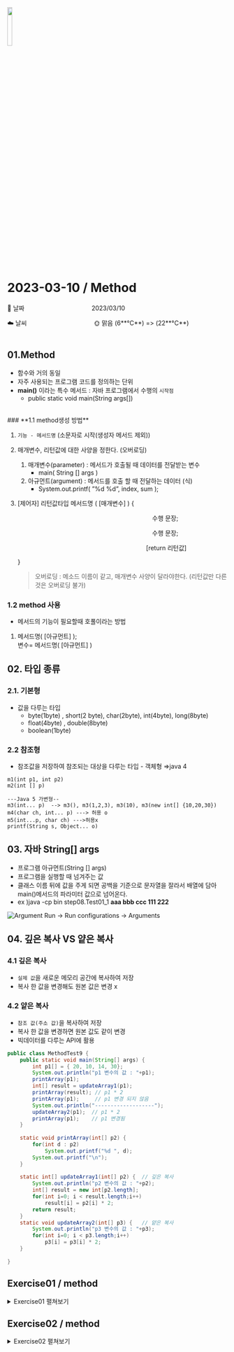<img src="https://noticon-static.tammolo.com/dgggcrkxq/image/upload/v1566913897/noticon/xbvewg1m3azbpnrzck1k.png" height="15%" width="15%">

# 2023-03-10 / Method 

📆 날짜           2023/03/10

☁️ 날씨           🌞 맑음  (6**°C**)  => (22**°C**)  <br/> <br/>



## **01.Method**

- 함수와 거의 동일
- 자주 사용되는 프로그램 코드를 정의하는 단위
- **main()** 이라는 특수 메서드 : 자바 프로그램에서 수행의 `시작점`
    - public static void main(String args[])
<br/>
### **1.1 method생성 방법**

1. `기능 - 메서드명` (소문자로 시작(생성자 메서드 제외))
2. 매개변수, 리턴값에 대한 사양을 정한다. (오버로딩)
    1. 매개변수(parameter) : 메서드가 호출될 때 데이터를 전달받는 변수
        - main( String [] args )
    2. 아규먼트(argument) : 메서드를 호출 할 때 전달하는 데이터 (식)
        - System.out.printf( ”%d %d”, index, sum );
3.  [제어자] 리턴값타입 메서드명 ( [매개변수] ) { 
    
                          수행 문장;
    
                          수행 문장;
    
                          [return 리턴값]
    
     }

    > 오버로딩 : 메소드 이름이 같고, 매개변수 사양이 달라야한다. (리턴값만 다른것은 오버로딩 불가)


### **1.2 method  사용**

- 메서드의 기능이 필요할때 호풀이라는 방법
1. 메서드명( [아규먼트] );<br/>
변수= 메서드명( [아규먼트] )

##  **02. 타입 종류**

### 2.1. 기본형

- 값을 다루는 타입
    - byte(1byte) , short(2 byte), char(2byte), int(4byte), long(8byte)
    - float(4byte) , double(8byte)
    - boolean(1byte)

### 2.2 참조형

- 참조값을 저장하여 참조되는 대상을 다루는 타입 - 객체형 ⇒java 4

```
m1(int p1, int p2)
m2(int [] p)

---Java 5 가변형--
m3(int... p)  --> m3(), m3(1,2,3), m3(10), m3(new int[] {10,20,30})
m4(char ch, int... p) ---> 허용 o
m5(int...p, char ch) --->허용x 
printf(String s, Object... o) 
```

## **03. 자바 String[] args**

- 프로그램 아규먼트(String [] args)
- 프로그램을 실행할 때 넘겨주는 값
- 클래스 이름 뒤에 값을 주게 되면 공백을 기준으로 문자열을 잘라서 배열에 담아 main()메서드의 파라미터 값으로 넘어온다.
- ex )java -cp bin step08.Test01_1 **aaa bbb ccc 111 222**

![Argument](https://user-images.githubusercontent.com/55836020/224861907-c866a1eb-7206-417c-9dac-263020253c5c.png)
Run → Run configurations → Arguments

## **04. 깊은 복사 VS 얕은 복사**

### 4.1 깊은 복사

- `실제 값`을 새로운  메모리 공간에 복사하여 저장
- 복사 한 값을 변경해도 원본 값은 변경 x

### 4.2  얕은 복사

- `참조 값(주소 값)`을 복사하여 저장
- 복사 한 값을 변경하면 원본 값도 같이 변경
- 빅데이터를 다루는 API에 활용

```java
public class MethodTest9 {
	public static void main(String[] args) {
		int p1[] = { 20, 10, 14, 30};
		System.out.println("p1 변수의 값 : "+p1);
		printArray(p1);
		int[] result = updateArray1(p1);
		printArray(result); // p1 * 2
		printArray(p1);     // p1 변경 되지 않음
		System.out.println("-------------------");
		updateArray2(p1);  // p1 * 2
		printArray(p1);    // p1 변경됨
	}
	
	static void printArray(int[] p2) {
		for(int d : p2)
			System.out.printf("%d ", d);
		System.out.printf("\n");
	}
	
	static int[] updateArray1(int[] p2) {  // 깊은 복사
		System.out.println("p2 변수의 값 : "+p2);
		int[] result = new int[p2.length];
		for(int i=0; i < result.length;i++)
			result[i] = p2[i] * 2;
		return result;
	} 
	static void updateArray2(int[] p3) {   // 얕은 복사
		System.out.println("p3 변수의 값 : "+p3);
		for(int i=0; i < p3.length;i++)
			p3[i] = p3[i] * 2;
	}
	
}
```
## **Exercise01 / method**

<details>
<summary>Exercise01 펼쳐보기</summary>
<div markdown="1">

1️⃣ **[ 실습 1 ]**

1. 클래스명 : MethodLab1
2. 구현해야 하는 추가 메서드 2개 (static 붙여서)
    
    매개변수 : 없음
    리턴값 : 없음
    메서드명 : printTitle
    기능 : 우리 자바 교재의 책제목을 화면에 출력한다.(개행처리 제외)
    
    매개변수 : 없음
    리턴값 : int
    메서드명 : getPrice
    기능 : 우리 자바 교재의 책 가격을 리턴한다.
    
3. main() 메서드에서는 위에 정의한 메서드들을 호출하고
다음과 같은 결과가 출력되도록 구현한다.
    
    [ 실행 결과 ]
    
    우리의 자바교재명은 <이것이 자바다>입니다.
    가격은 36,000원입니다.
    

```java
public class MethodLab1 {
	public static void main(String[] args) {
		System.out.print("우리의 자바교재명은 <");
		printTitle();
		System.out.println("> 입니다.");
		System.out.printf("가격은 %,d원입니다.",getPrice());
		
	}
	
	static void printTitle() {
		System.out.print("이것이 자바다");
	}
	static int getPrice() {
		return 36000;
	}
}
```
2️⃣ **[ 실습 2]**

1. 클래스명 : MethodLab2
2. 구현해야 하는 추가 메서드 (static 붙여서)
매개변수 : char 타입 1개, int 타입 1 개
리턴값 : 없음
메서드명 : 임의로
기능 : 첫 번째 아규먼트로 전달된 문자를
두 번째 아규먼트로 전달된 숫자의 행으로 구성되는 삼각형을 출력한다.
(출력해야 하는 삼각형 모양은 3번을 참고한다.-직각삼각형)
3. main() 메서드에서는 다음과 같이 아규먼트를 전달하면서 2번에 구현한 메서드를 다음과 같이 호출한다.
    
    xxxx('@', 3)
    
      @<br/>
     @@<br/>
    @@@
    

```java
public class MethodLab2 {

	public static void main(String[] args) {
		printTriangle('@',3);
		printTriangle('%',4);
		printTriangle('A',5);
		

	}
	
	static void printTriangle(char c, int n ) {
		int num = n-1;
		for(int i=0;i<n;i++) {
			for(int j=0;j<n;j++) {
				if(j >=num)
				System.out.print(c);
				else System.out.print(" ");
			}
			num--;
			System.out.println();
			}
		}
	
}
```

3️⃣ **[ 실습 3]**

1. 클래스명 : MethodLab3
2. 구현해야 하는 추가 메서드(static 붙여서)
    
    매개변수 : int 타입으로 1개
    리턴값 : boolean
    메서드명 : isEven
    기능 : 매개변수를 통해서 전달받은 숫자가 짝수면 true 를 리턴하고
    홀수면 false를 리턴한다.
    
3. main() 메서드에서는 위에 정의한 메서드를 호출하고
다음과 같이 결과가 되도록 구현한다.
    
    2번에서 구현한 함수를 다음과 같은 아규먼트를 전달하여 호출하는 것으로 정한다.
    
     xxxx(10)
     xxxx(13)
    
    [ 실행 결과 ]
    
     10은 짝수 입니다.
     13은 홀수 입니다.
    
    (*) 2번의 함수를 호출하고 리턴결과가 참인지 거짓인지에 따라
    위와 같은 결과가 출력되도록 구현하는데 반드시 3항 연산자(조건 연산자)를 사용한다.
    

```java
public class MethodLab3 {
	public static void main(String[] args) {

		boolean bool = isEven(10);
		 System.out.printf("10은 %s 입니다.\n" , bool ? "짝수" : "홀수" );
		 
		 bool = isEven(13);
		 System.out.printf("13은 %s 입니다.\n" , bool ? "짝수" : "홀수" );
	}
	static boolean isEven(int num) {
		if(num%2 == 0) return true;
		else return false;
	}
}
```

1️⃣ **[ 실습 4 ]**

1. 클래스명 : MethodLab4
2. 구현해야 하는 추가 메서드 (static 붙여서)
매개변수 : int 타입으로 2 개
리턴값 : int 타입으로 1개
메서드명 : 임의로
기능 : 전달받은 2개의 데이터 중에서 큰 값에서 작은 값의
차를 리턴 두 값이 동일하면 0 을 리턴한다.
10, 20 이 전달되면 ---> 10 리턴
20, 5 가 전달되면 ---> 15 리턴
5, 30 이 전달되면 ---> 25 리턴
6, 3 이 전달되면 ---> 3 리턴
3. main() 메서드에서는
1부터 30 사이의 난수 2 개를 추출하여 2번에서 구현된 메서드를 호출하고
리턴되는 결과를 가지고 다음과 같은 형식으로 출력한다.
"X 와 Y 의 차는 W 입니다."
----> 5회 반복
    
    [ 실행 결과 ]
    
    X 와 Y 의 차는 W 입니다.
    X 와 Y 의 차는 W 입니다.
    X 와 Y 의 차는 W 입니다.
    X 와 Y 의 차는 W 입니다.
    X 와 Y 의 차는 W 입니다.
    

```java
public class MethodLab4 {

	public static void main(String[] args) {
		int firstRan= 0;
		int secondRan=0;
		
		for(int i=0; i<5; i++) {
			firstRan = (int)(Math.random()*30)+1;
			secondRan = (int)(Math.random()*30)+1;
			System.out.printf("%d 와 %d의 차는 %d 입니다.\n" , firstRan,secondRan, sub(firstRan,secondRan));
		}

	}
	
	static int sub(int a , int b) {
		int result = a-b;
		
		if(b>a) result = b-a;
		
		return result;
	}

}
```


1️⃣ **[ 실습 5]**

1. 클래스명 : MethodLab5
2. 구현해야 하는 메서드
public static int getRandom(int n)
1 부터 n 까지 범위의 난수 리턴
public static int getRandom(int n1, int n2)
n1 부터 n2 범위의 난수 리턴
3. main() 메서드
getRandom(10) 을 5번 호출하고 리턴값을 하나의 행에 출력한다.
x, x, x, x, x
    
    getRandom(10, 20) 을 5번 호출하고 리턴값을 하나의 행에 출력한다.
    
    x, x, x, x, x
    

```java
public class MethodLab5 {
	public static void main(String[] args) {
		for (int i = 0; i < 5; i++) {
			if (i < 4)
				System.out.print(getRandom(10) + ", ");
			else
				System.out.println(getRandom(10));
		}
		System.out.println("--------------------------------");
		for (int i = 0; i < 5; i++) {
			if (i < 4)
				System.out.print(getRandom(10, 20) + ", ");
			else
				System.out.println(getRandom(10, 20));
		}
	}

	public static int getRandom(int n) {
		return (int) (Math.random() * n) + 1;
	}

	public static int getRandom(int n1, int n2) {
		int biggerNum = n1;
		int smallerNum = n2;
		
		if(n2>n1) {
			biggerNum = n2;
			smallerNum = n1; 
		}
		return (int) (Math.random() * (biggerNum - smallerNum + 1)) + smallerNum;
	}
}
```
</div>
</details>

## Exercise02 / method
<details>
<summary>Exercise02 펼쳐보기</summary>
<div markdown="1">


1️⃣ **[ 실습 1 ]**

1. 클래스명 : MethodLab6
2. 정의해야 하는 메서드
메서드명 : maxNumArray
매개변수 타입 : int[]
리턴값의 타입 : int
    
    매개변수에 전달된 배열의 원소값들 중에서 가장 큰값 리턴
    3. main() 메서드에서 maxNumArray 를 3번 호출한다.
    다음 배열들을 전달하여
    배열 1 : 10, 20, 30
    배열 2 : 100, 500, 300, 200, 400
    배열 3 : 1, 10, 3, 4, 5, 8, 7, 6, 9, 2
    
    호출하고 리턴값을 다음과 같이 출력한다.
    
    가장 큰 값은 30 입니다.
    가장 큰 값은 500 입니다.
    가장 큰 값은 10 입니다.
    

```java
public class MethodLab6 {
	public static void main(String[] args) {
		
		int max1 = maxNumArray(new int[] {10,20,30}) ;
		int max2 = maxNumArray(new int[] {100,500,300,200,400});
		int max3 = maxNumArray(new int[] {1,10,3,4,5,8,7,9,2});
		
		System.out.println("가장 큰 값은 "+ max1 + "입니다.");
		System.out.println("가장 큰 값은 "+ max2 + "입니다.");
		System.out.println("가장 큰 값은 "+ max3 + "입니다.");
		
	}
	
	static int maxNumArray(int [] num) {
		int max = num[0];
		
		for(int i=1; i<num.length; i++) {
			if(max < num[i]) max=num[i];

		return max;
	}

}
```

<br/>

2️⃣ **[ 실습 2]**

1. 클래스명 : MethodLab7
2. 정의해야 하는 메서드(2개)
메서드명 : powerArray
매개변수 타입 : int
리턴값의 타입 : int[]
기능 : 1부터 10까지의 값으로 구성되는 배열을 만들어
매개변수에 전달된 값만큼 배수로 element 값들을 변경하여 리턴한다.
    
    메서드명 : printArray
    매개변수 타입 : int[]
    리턴값의 타입 : void
    기능 : 매개변수를 통해서 전달된 배열을 element 값들을 다음 형식으로 출력한다.
    
    x,x,x,x,x,x,x,x,x,x
    
3. main() 메서드에서 powerArray() 를 다음과 같이 아규먼트를 전달하여 3번 호출하고 리턴된
배열을 printArray() 에 전달하여 각 element 값을 출력한다.
    
    powerArray(2);
    powerArray(3);
    powerArray(4);
    
    [ 실행 결과 ]
    
    2,4,6,8,10,12,14,16,18,20
    3,6,9,12,15,18,21,24,27,30
    4,8,12,16,20,24,28,32,36,40
    

```java
public class MethodLab7 {
	public static void main(String[] args) {
		
		printArray(powerArray(2));
		printArray(powerArray(3));
		printArray(powerArray(4));
	}
	
	static int [] powerArray(int num) {
		int [] result = new int[10];
		
		for(int i=0 ; i<result.length ;i++) {
			result[i] = (i+1)*num;
		}
		return result;
	}
	
	static void printArray(int [] nums) {
		for(int i=0; i<nums.length ; i++) {
			 System.out.print(nums[i]+",");
			if(i == nums.length-1) System.out.println(nums[i]);
			
		}
	}
}
```

<br/>

3️⃣ **[ 실습 3]**

1. 클래스명 : MethodLab8
2. 정의해야 하는 메서드
메서드명 : addEven
매개변수 타입 : int...
리턴값의 타입 : int
기능 : 0 개 이상의 int 타입의 데이터들을 전달받아 짝수들의 합만 구하여 리턴한다.
아규먼트가 한 개도 전달되지 않으면 -1을 리턴한다.
3. 다음과 같이 addEven() 을 호출하고 리턴 결과를 화면에 출력한다.
    
    addEven(10, 2, 5, 13, 7)
    addEven(11, 22, 33, 44, 55, 66)
    addEven()
    addEven(100, 101, 103)
    
    [ 실행 결과 ]
    
    호출 1 : 12
    호출 2 : 132
    호출 3 : -1
    호출 4 : 100
    

```java
public class MethodLab8 {
	public static void main(String[] args) {

		System.out.println("호출 1 : " + addEven(10, 2, 5, 13, 7));
		System.out.println("호출 2 : " + addEven(11, 22, 33, 44, 55, 66));
		System.out.println("호출 3 : " + addEven());
		System.out.println("호출 4 : " + addEven(100, 101, 103));
		
	}
	
	static int addEven(int... nums) {
		int sum = 0;
		if(nums.length == 0) return -1;
		
		for(int i=0 ; i<nums.length ;i++) {
			if(nums[i]%2 == 0) sum += nums[i] ; 
		}
		
		return sum;
	}
}
```

<br/>

1️⃣ **[ 실습 4 ]**

1. 클래스명 : MethodLab9
2. 정의해야 하는 메서드
메서드명 : isRightTriangle
매개변수 타입 : int width, int height, int hypo
리턴값의 타입 : boolean
기능 : 너비와 높이 그리고 빗변의 데이터를 받아서 직각삼각형인지 판별하고(순서도작성-04.pdf 참조)
직각삼각형이면 true 를 아니면 false 를 리턴한다.
3. 다음과 같이 isRightTriangle() 을 호출하고 리턴 결과를 화면에 출력한다.
    
    isRightTriangle(3, 4, 5)
    isRightTriangle(1, 2, 3)
    
    [ 실행 결과 ]
    
    true
    false
    

```java
public class MethodLab9 {
	public static void main(String[] args) {
		System.out.println(isRightTriangle(3, 4, 5));
		System.out.println(isRightTriangle(1, 2, 3));
	}
	
	static boolean isRightTriangle(int width, int height, int hypo) {
		boolean result= false;
		
		if( Math.pow(hypo,2) - Math.pow(width,2)-Math.pow(height,2) == 0) result = true;
		
		if(width<=0 || height<=0 || hypo<=0) result = false;
		
		return result;

	}
}
```

<br/>

1️⃣ **[ 실습 5]**

1. 클래스명 : MethodLab10
2. 정의해야 하는 메서드
메서드명 : powerArray
매개변수 타입 : int 타입배열, int
리턴값의 타입 : void
기능 : 첫 번째 아규먼트로 전달된 배열의 element 값들을 두 번째 아규먼트로 전달된 값만큼 배수로 만들어 변경한다.
두 번째 아규먼트가 2~5 사이가 아니면 아무것도 수행하지 않고 그냥 리턴한다.
3. 다음과 같이 powerArray() 를 호출하고 리턴 결과를 화면에 출력한다.
    
    int a1[] = new int[] { 1,2,3,4,5};
    MethodLab7.printArray(a1);
    powerArray(a1, 3)
    MethodLab7.printArray(a1);
    
    int a2[] = new int[] { 10,20,30,40,50, 60 };
    MethodLab7.printArray(a2);
    powerArray(a2, 10)
    MethodLab7.printArray(a2);
    
    [ 실행 결과 ]
    
    1,2,3,4,5
    3,6,9,12,15
    
    10,20,30,40,50,60
    100,200,300,400,500,600
    

```java
public class MethodLab10 {

	public static void main(String[] args) {
		int a1[] = new int[] { 1,2,3,4,5};
		MethodLab7.printArray(a1);
		powerArray(a1, 3);
		MethodLab7.printArray(a1);
		
		System.out.println();
		int a2[] = new int[] { 10,20,30,40,50, 60 };
		MethodLab7.printArray(a2);
		powerArray(a2, 10);
		MethodLab7.printArray(a2);

	}
	
	static void powerArray(int [] nums, int n) {
		if(n<2 && n>5) return;

		for(int i=0 ; i<nums.length ; i++) {
			nums[i] *= n;
		}
	}

}
```

</aside>
</div>
</details>
